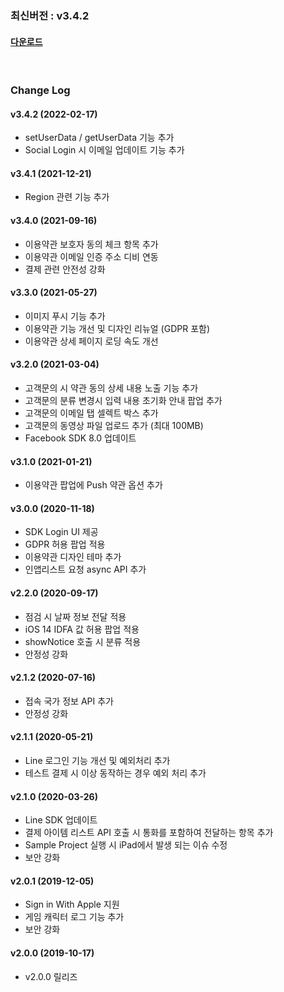 ### 최신버전 : v3.4.2

#### [다운로드](https://xyuditqzezxs1008973.cdn.ntruss.com/sdk/GAMEPOT_IOS_SDK_20220217.zip)

<br/>

### Change Log

#### v3.4.2 (2022-02-17)

- setUserData / getUserData 기능 추가
- Social Login 시 이메일 업데이트 기능 추가


#### v3.4.1 (2021-12-21)

- Region 관련 기능 추가

#### v3.4.0 (2021-09-16)
- 이용약관 보호자 동의 체크 항목 추가
- 이용약관 이메일 인증 주소 디비 연동
- 결제 관련 안전성 강화

#### v3.3.0 (2021-05-27)
- 이미지 푸시 기능 추가
- 이용약관 기능 개선 및 디자인 리뉴얼 (GDPR 포함)
- 이용약관 상세 페이지 로딩 속도 개선

#### v3.2.0 (2021-03-04)

- 고객문의 시 약관 동의 상세 내용 노출 기능 추가
- 고객문의 분류 변경시 입력 내용 초기화 안내 팝업 추가
- 고객문의 이메일 탭 셀렉트 박스 추가
- 고객문의 동영상 파일 업로드 추가 (최대 100MB)
- Facebook SDK 8.0 업데이트

#### v3.1.0 (2021-01-21)

- 이용약관 팝업에 Push 약관 옵션 추가

#### v3.0.0 (2020-11-18)

- SDK Login UI 제공
- GDPR 허용 팝업 적용
- 이용약관 디자인 테마 추가
- 인앱리스트 요청 async API 추가

#### v2.2.0 (2020-09-17)

- 점검 시 날짜 정보 전달 적용
- iOS 14 IDFA 값 허용 팝업 적용
- showNotice 호출 시 분류 적용
- 안정성 강화

#### v2.1.2 (2020-07-16)

- 접속 국가 정보 API 추가
- 안정성 강화

#### v2.1.1 (2020-05-21)

- Line 로그인 기능 개선 및 예외처리 추가
- 테스트 결제 시 이상 동작하는 경우 예외 처리 추가

#### v2.1.0 (2020-03-26)

- Line SDK 업데이트
- 결제 아이템 리스트 API 호출 시 통화를 포함하여 전달하는 항목 추가
- Sample Project 실행 시 iPad에서 발생 되는 이슈 수정
- 보안 강화

#### v2.0.1 (2019-12-05)

- Sign in With Apple 지원
- 게임 캐릭터 로그 기능 추가
- 보안 강화

#### v2.0.0 (2019-10-17)

- v2.0.0 릴리즈

